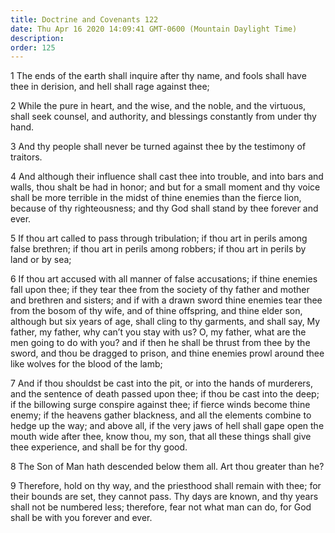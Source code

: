 ```yaml
---
title: Doctrine and Covenants 122
date: Thu Apr 16 2020 14:09:41 GMT-0600 (Mountain Daylight Time)
description: 
order: 125
---
```


<p>
  1 The ends of the earth shall inquire after thy name, and fools shall have
  thee in derision, and hell shall rage against thee;
</p>
<p>
  2 While the pure in heart, and the wise, and the noble, and the virtuous,
  shall seek counsel, and authority, and blessings constantly from under thy
  hand.
</p>
<p>
  3 And thy people shall never be turned against thee by the testimony of
  traitors.
</p>
<p>
  4 And although their influence shall cast thee into trouble, and into bars and
  walls, thou shalt be had in honor; and but for a small moment and thy voice
  shall be more terrible in the midst of thine enemies than the fierce lion,
  because of thy righteousness; and thy God shall stand by thee forever and
  ever.
</p>
<p>
  5 If thou art called to pass through tribulation; if thou art in perils among
  false brethren; if thou art in perils among robbers; if thou art in perils by
  land or by sea;
</p>
<p>
  6 If thou art accused with all manner of false accusations; if thine enemies
  fall upon thee; if they tear thee from the society of thy father and mother
  and brethren and sisters; and if with a drawn sword thine enemies tear thee
  from the bosom of thy wife, and of thine offspring, and thine elder son,
  although but six years of age, shall cling to thy garments, and shall say, My
  father, my father, why can&#x2019;t you stay with us? O, my father, what are
  the men going to do with you? and if then he shall be thrust from thee by the
  sword, and thou be dragged to prison, and thine enemies prowl around thee like
  wolves for the blood of the lamb;
</p>
<p>
  7 And if thou shouldst be cast into the pit, or into the hands of murderers,
  and the sentence of death passed upon thee; if thou be cast into the deep; if
  the billowing surge conspire against thee; if fierce winds become thine enemy;
  if the heavens gather blackness, and all the elements combine to hedge up the
  way; and above all, if the very jaws of hell shall gape open the mouth wide
  after thee, know thou, my son, that all these things shall give thee
  experience, and shall be for thy good.
</p>
<p>8 The Son of Man hath descended below them all. Art thou greater than he?</p>
<p>
  9 Therefore, hold on thy way, and the priesthood shall remain with thee; for
  their bounds are set, they cannot pass. Thy days are known, and thy years
  shall not be numbered less; therefore, fear not what man can do, for God shall
  be with you forever and ever.
</p>
